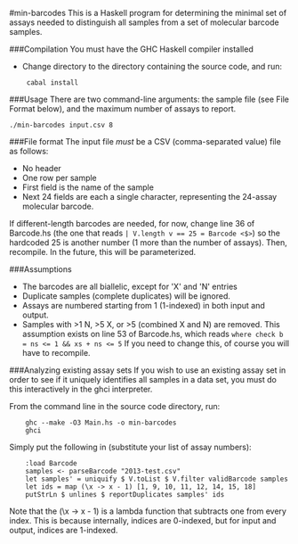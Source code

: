 #min-barcodes
This is a Haskell program for determining the minimal set of assays needed
to distinguish all samples from a set of molecular barcode samples.

###Compilation
You must have the GHC Haskell compiler installed

 - Change directory to the directory containing the source code, and run:

        cabal install


###Usage
There are two command-line arguments: the sample file (see File Format below),
and the maximum number of assays to report.

`./min-barcodes input.csv 8`

###File format
The input file *must* be a CSV (comma-separated value) file as follows:

 - No header
 - One row per sample
 - First field is the name of the sample
 - Next 24 fields are each a single character, representing the 24-assay
   molecular barcode.
   
If different-length barcodes are needed, for now, change line 36 of Barcode.hs
(the one that reads `| V.length v == 25 = Barcode <$>`)
so the hardcoded 25 is another number (1 more than the number of assays).
Then, recompile.
In the future, this will be parameterized.

###Assumptions
 - The barcodes are all biallelic, except for 'X' and 'N' entries
 - Duplicate samples (complete duplicates) will be ignored.
 - Assays are numbered starting from 1 (1-indexed) in both input and output.
 - Samples with >1 N, >5 X, or >5 (combined X and N) are removed.
   This assumption exists on line 53 of Barcode.hs, which reads
   `where check b = ns <= 1 && xs + ns <= 5`
   If you need to change this, of course you will have to recompile.
   
###Analyzing existing assay sets
If you wish to use an existing assay set in order to see if it uniquely
identifies all samples in a data set, you must do this interactively in the
ghci interpreter.

From the command line in the source code directory, run:

        ghc --make -O3 Main.hs -o min-barcodes
        ghci

Simply put the following in (substitute your list of assay numbers):

        :load Barcode
        samples <- parseBarcode "2013-test.csv"
        let samples' = uniquify $ V.toList $ V.filter validBarcode samples
        let ids = map (\x -> x - 1) [1, 9, 10, 11, 12, 14, 15, 18]
        putStrLn $ unlines $ reportDuplicates samples' ids

Note that the (\x -> x - 1) is a lambda function that subtracts one from every
index. This is because internally, indices are 0-indexed, but for input and
output, indices are 1-indexed.